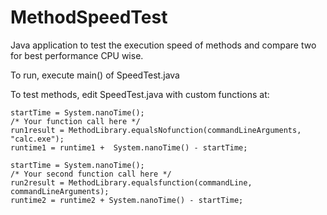 # MethodSpeedTest

Java application to test the execution speed of methods and compare two for best performance CPU wise.

To run, execute main() of SpeedTest.java

To test methods, edit SpeedTest.java with custom functions at:

  ```
  startTime = System.nanoTime();
  /* Your function call here */
  run1result = MethodLibrary.equalsNofunction(commandLineArguments, "calc.exe");
  runtime1 = runtime1 +  System.nanoTime() - startTime;
  ```
  ```
  startTime = System.nanoTime();
  /* Your second function call here */
  run2result = MethodLibrary.equalsfunction(commandLine, commandLineArguments);
  runtime2 = runtime2 + System.nanoTime() - startTime;
  ```
